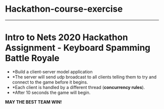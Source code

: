 # Hackathon-course-exercise

*****************************


# Intro to Nets 2020 Hackathon Assignment - Keyboard Spamming Battle Royale

  * *Build a client-server model application
  * *The server will send udp broadcast to all clients telling them to try and connect to the game before it begins.
  * *Each client is handled by a different thread (__concurrency rules__).
  * *After 10 seconds the game will begin. 

__MAY THE BEST TEAM WIN!__
